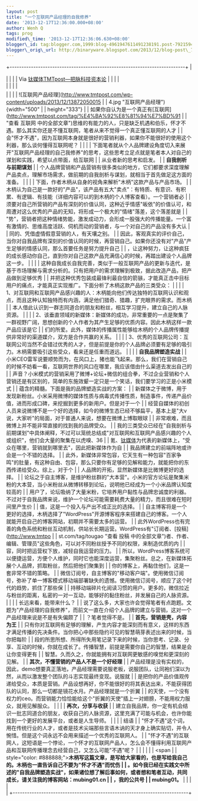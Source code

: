 ```yaml
--- 
layout: post 
title: "一个互联网产品经理的自我修养" 
date: '2013-12-17T12:36:00.000+08:00' 
author: Wenh Q
tags: prog
modified\_time: '2013-12-17T12:36:06.630+08:00' 
blogger\_id: tag:blogger.com,1999:blog-4961947611491238191.post-7921594013825055082
blogger\_orig\_url: http://binaryware.blogspot.com/2013/12/blog-post\_768.html
---
```

+--------------------------------------------------------------------------+
| <div>                                                                    |
|                                                                          |
| Via [钛媒体TMTpost—把脉科技资本论](http://www.tmtpost.com/)              |
|                                                                          |
| </div>                                                                   |
|                                                                          |
| <div style="font-size: 14px; margin-top: 5px;">                          |
|                                                                          |
| ![互联网产品经理](http://www.tmtpost.com/wp-content/uploads/2013/12/13872050015 |
| 4.jpg "互联网产品经理"){width="500"                                      |
| height="333"}
                                                           |
| 如果你自认为是一个真正有[互联网](http://www.tmtpost.com/tag/%E4%BA%92%E8%81%94%E7%BD%91 |
|  "查看 互联网 中的全部文章")思维的有能力的人，只是缺乏机遇和伯乐，怀才不遇。那么其实你还是不懂互联网，笔者从来不觉得一个真正懂互联网的人才 |
| 会"怀才不遇"，因为互联网本身就是很好的营销利器，如果你不能很好的使用这个利器，那么谈何懂得互联网呢？
 |
|                                                                          |
| 下面笔者就从个人品牌建设角度切入来展开"互联网产品经理的自己我修养"的思考，这些思考立足点就是笔者本人对自己的谋划和实践，希望以点带面，给互联网 |
| 从业者新的思考和启发。
                                                  |
| **自我剖析与前期谋划**
                                                  |
| 个人品牌营销和产品营销有很多类似的地方，它们都要求深度理解产品卖点，理解市场需求，做前期的自我剖析与谋划，就相当于首先做足这方面的准备。
 |
|                                                                          |
| 下面，作者木柄从自身的视角来解析"木柄"这款产品与产品市场。
              |
| 木柄认为自己是一款好的"产品"，该产品有五大"卖点"：有特质、有意识、有积累、有逻辑、有技能（详细内容可以的到木柄的个人博客查看）。一个营销者必 |
| 须要对自己所营销的产品有深刻的价值认同，这种近乎情感"皈依"的价值认可，和周遭对这么优秀的产品的无知，将形成一个极大的"情绪"落差，这个落差就是 |
| "势"，营销者把这种情绪势能，激发成动力，会形成一股强大的传播能量。一个富有激情的、思维高度活跃、伺机而动的营销者，与一个对自己的产品没有多大认 |
| 同的、凭借虚情假意营销的人，有天壤之别。
                                |
| 因此，客观真实的评价自己，当你对自我品牌有深刻的价值认同的时候，再营销自己。如果你还没有对"产品"产生足够的情感认同，那么首要任务是努力提升自己 |
| ，让这种努力，让这种疯狂的成长感动你自己，直到你对自己这款产品充满信心的时候，再踏出建设个人品牌这一步。
 |
|                                                                          |
| 这种自我成长自我完善，类似于一般互联网产品的更新与迭代，是基于市场理解与需求分析的。只有把用户的需求理解到极致，据此改造产品，把产品做到足够优秀 |
| 并把这种优秀包装成最锋利最自信的箭镞，才能真正击中目标用户的痛点，才能真正实现推广。下面分析了木柄这款产品的三类受众：
 |
|                                                                          |
| 1、对互联网和互联网产品感兴趣的人：木柄能向他们传达独特的互联网认识和观点，而且这种认知独特而有内涵，满足他们猎奇、猎趣，扩充眼界的需求。而木柄 |
| 本人借此认识到一群志同道合的朋友和粉丝，相互学习提升，建立自己的人脉资源。
 |
|                                                                          |
| 2、该垂直领域的新媒体：新媒体的成功，非常重要的一点是聚集了一群视野广阔，思想创新的个人作者为其产生足够的优质内容。因此木柄这样一款产品应该是它 |
| 们的所爱。此外，媒体的传播属性能够给木柄的个人品牌传播提供非常好的渠道媒介，双方是合作共赢的关系。
 |
|                                                                          |
| 3、优秀的互联网公司：互联网公司当然不会错过优秀的人才，但是前提是你的个人品牌必须要有足够的吸引力。木柄需要吸引这些受众，看来还是任重而道远。
 |
|                                                                          |
| **自我品牌塑造实战**
                                                    |
| 小米CEO雷军说要顺势而为，在风口上，猪也能飞起来。那么，我们在营销自己的时候不妨看一看，互联网世界的风口在哪里，我应该借由什么渠道去发出自己的 |
| 声音？小米模式的营销采用了微博+论坛+微信的组合拳，不过企业营销和个人营销还是有区别的，简单的东施效颦一定只是一个笑话，我们要学习的正是小米模式 |
| 蕴含的精髓。下面是我的品牌塑造实战的方案：
                              |
| 新媒体之于微博，用于发现新粉丝。小米采用微博的媒体性质与病毒式传播性质，制造事件，传递产品价值，进而形成口碑，来挖掘到更多的新用户。但是对于一个 |
| 经营自媒体的初创人员来说微博不是一个好的选择，如今的微博生态已经不够扁平，基本上是"大v说，大家听"的局面，对于普通人来说，想要在微博上博取眼球 |
| 非常艰难，而且微博上并不能非常直接的找到我的品牌受众。
                  |
| 我的三类受众已经在"自我剖析与前期谋划"中具体阐释，不过可以笼统总结成"对互联网和互联网产品感兴趣的个人或组织"，他们会大量的聚集在以虎嗅、36 |
| 氪、[钛媒体](http://www.tmtpost.com/ "钛媒体")为代表的新媒体上，"受众在哪里，营销就到哪里去"，因此把新媒体作为自 |
| 我品牌建立的前端阵地或许会是一个不错的选择。
                            |
| 此外，新媒体非常包容，它天生有一种包容"百家争鸣"的肚量，有这种自由、包容，那么只要你有足够的见解和能力，就能把你的东西传递给受众。综上，对于个 |
| 人品牌的开拓，显然新媒体是比微博更好的选择。
                            |
| 论坛之于自主博客，是维护粉丝群的"大本营"。小米的官方论坛是聚集米粉的大本营，当小米粉丝从微博转移到论坛，说明他已经成为一个小米品牌认知度较高的 |
| 用户了，论坛吸纳了大量米粉，它培养用户黏性与品牌忠诚度的利器。不过对于自我品牌来说，维护一个论坛可能需要耗费大量的精力，而且很难在短时间里产生价 |
| 值，这是一个投入与产出不成正比的选择。
                                  |
| 自主博客将是一个更好的选择，木柄选择了"WordPress"开源博客程序来搭建自己的博客。一个人就能开启自己的博客网站，初期并不需要太多的运营。 |
| 此外WordPress也有完善的角色系统和粉丝互动机制，供站长长期运营。WordPress有"订阅者、[投稿](http://www.tmtpo |
| st.com/tag/tougao "查看 投稿 中的全部文章")者、作者、编辑、管理员"这些角色，可以对不同粉丝授予不同的权限，来制造优质的内 |
| 容，同时把运营权下放，减轻自我运营的压力。
                              |
| 所以，WordPress博客系统可以便捷运营，方便个人维护，同时它也能深度运营，集聚粉丝。总之，在新媒体拓展个人品牌，抓取粉丝，然后把他们聚集到 |
| 你的博客上，再黏住他们，这是一套非常不错的策略。
                        |
| 微信订阅号，自主博客的"移动客户端"。使用微信订阅号，弥补了单一博客模式移动端部署缺失的遗憾。使用微信订阅号，顺应了这个时代的趋势，抓住了那些保 |
| 持移动端碎片化阅读习惯的用户。更多的，微信拉近与粉丝的距离，私密的一对一互动，能够好的黏住粉丝，并发展自己的人脉资源。
 |
|                                                                          |
| 长远来看，能带来什么？
                                                  |
| 说了这么多，大家也许会觉得笔者有点跑题。文题为"产品经理的自我修养"，而前文一直在介绍个人品牌的建立与营销，这对一个产品经理来说是不是有失偏颇了 |
| ？笔者觉得不是。
                                                        |
| **首先，营销是壳，内容为王**
                                            |
| 只有你对互联网有足够的理解，产生内容才能深刻而有意义，这样的东西才满足传播的先决条件。当你把心中那些隐约可见的智慧萌芽表述出来的时候，当你把每阶 |
| 段的所思所想、所得所失用笔记录下来的时候，当你思考、记录、分享、互动的时候，你就在成长了。传播智慧，前提是需要你自己的智慧，结果是会让你变得更有 |
| 智慧。久而久之，你就能拥有对互联网更敏感的嗅觉和更深刻的见解。
          |
| **其次，不懂营销的产品人不是一个好经理**
                                |
| 产品经理是没有实权的，因此，demo想要真正落地，产品经理需要说服老板，说服团队，让同袍们深以为然，从而以激发整个团队的斗志实现最终变现。说服就 |
| 是把你的产品价值观传递给受众，本质是营销。产品设想再好，你不能很好的将其表达出来，不能获得团队的认同，那么一切都是镜花水月。产品经理就是一个折翼 |
| 的天使，一个没有权力的ceo。而营销能力恰恰能给这个"折翼的天使"插上一对翅膀，不能用权力服众，就用见解服众。
 |
|                                                                          |
| **再次，分享与收获**
                                                    |
| 建立自我品牌，你一定有机会结识一批志同道合的朋友，收获自己的人脉资源，这里充满了可能与机会，也许你能找到一个更好的发展平台，或者是人生导师。
 |
|                                                                          |
| 结语
                                                                    |
| "怀才不遇"这个词，用在传统行业的人才，或者是技术尖端那些言语木讷的天才身上确实贴切，并令人惋惜。但是这个词永远不会用来描述一个优秀的互联网人。 |
| "怀才不遇"的互联网人，这短语是一个悖论，一个怀才的互联网产品人，怎么会不懂得利用互联网产品和互联网传播理念去经营自己，又怎么可能"不遇"呢？
 |
|                                                                          |
| 
                                                                        |
| <span                                                                    |
| style="color: #888888;">**木柄写这篇文章，是写给大家看的，也是写给我自己的。木柄也一直告诉自己不要为"怀才不遇"而忧伤 |
| 。如今我已经在实践文中所述的"自我品牌塑造实战"，如果诸位想了解后事如何，或者想和笔者互动，共同成长，请关注我的博客网站：mubing01.cn |
| ，我的公共号                                                             |
| mubing01。**</span>                                                      |
|                                                                          |
| </div>                                                                   |
+--------------------------------------------------------------------------+


